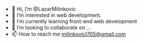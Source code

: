 - 👋 Hi, I’m @LazarMilinkovic
- 👀 I’m interested in web development.
- 🌱 I’m currently learning front-end web development
- 💞️ I’m looking to collaborate on ...
- 📫 How to reach me milinkovicl705@gmail.com

<!---
LazarMilinkovic/LazarMilinkovic is a ✨ special ✨ repository because its `README.md` (this file) appears on your GitHub profile.
You can click the Preview link to take a look at your changes.
--->
